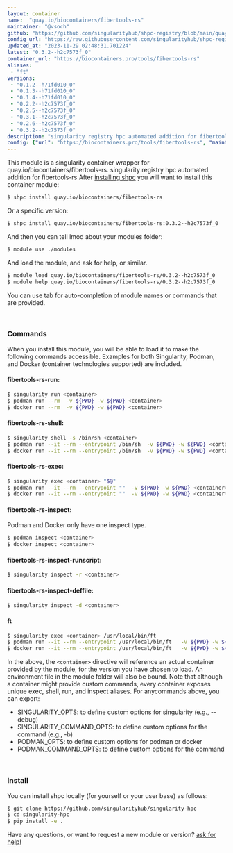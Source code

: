 ```yaml
---
layout: container
name:  "quay.io/biocontainers/fibertools-rs"
maintainer: "@vsoch"
github: "https://github.com/singularityhub/shpc-registry/blob/main/quay.io/biocontainers/fibertools-rs/container.yaml"
config_url: "https://raw.githubusercontent.com/singularityhub/shpc-registry/main/quay.io/biocontainers/fibertools-rs/container.yaml"
updated_at: "2023-11-29 02:48:31.701224"
latest: "0.3.2--h2c7573f_0"
container_url: "https://biocontainers.pro/tools/fibertools-rs"
aliases:
 - "ft"
versions:
 - "0.1.2--h71fd010_0"
 - "0.1.3--h71fd010_0"
 - "0.1.4--h71fd010_0"
 - "0.2.2--h2c7573f_0"
 - "0.2.5--h2c7573f_0"
 - "0.3.1--h2c7573f_0"
 - "0.2.6--h2c7573f_0"
 - "0.3.2--h2c7573f_0"
description: "singularity registry hpc automated addition for fibertools-rs"
config: {"url": "https://biocontainers.pro/tools/fibertools-rs", "maintainer": "@vsoch", "description": "singularity registry hpc automated addition for fibertools-rs", "latest": {"0.3.2--h2c7573f_0": "sha256:c3be8fcf8ae862c2e55dc8c0b5294d5a5c8f56cf80ffea6a864390ddac2eed39"}, "tags": {"0.1.2--h71fd010_0": "sha256:a66b88ea70106270a0ab246e45aada09593ffc2c02832698cf044c0f83c2bc3b", "0.1.3--h71fd010_0": "sha256:4af6107cde71afbdcbeffdb08db17e8dde249205cab0ceeec473bf93b70a5c6f", "0.1.4--h71fd010_0": "sha256:a7be71f0fd788a027c574d6a15be355f387a27683695e3a30f9d682141b1e8f0", "0.2.2--h2c7573f_0": "sha256:1d6fc774142135732c7af8560a844e4bc7dc3e65b3c232fbb75cc8e03098a8a2", "0.2.5--h2c7573f_0": "sha256:e3d1cab9bb4099a0cd95855428e851aae5e5ec8c16b87d02ffcd484b6a566761", "0.3.1--h2c7573f_0": "sha256:4ba5cd0dc81cdf7ac426d4b64d873616d232f9d8aa3c8cac12ffe701bfaa3fdd", "0.2.6--h2c7573f_0": "sha256:8f76e07535985a0a696b4cdae7ea59a48785ccab45e1ea7027c85ddb41103219", "0.3.2--h2c7573f_0": "sha256:c3be8fcf8ae862c2e55dc8c0b5294d5a5c8f56cf80ffea6a864390ddac2eed39"}, "docker": "quay.io/biocontainers/fibertools-rs", "aliases": {"ft": "/usr/local/bin/ft"}}
---
```


This module is a singularity container wrapper for quay.io/biocontainers/fibertools-rs.
singularity registry hpc automated addition for fibertools-rs
After [installing shpc](#install) you will want to install this container module:


```bash
$ shpc install quay.io/biocontainers/fibertools-rs
```

Or a specific version:

```bash
$ shpc install quay.io/biocontainers/fibertools-rs:0.3.2--h2c7573f_0
```

And then you can tell lmod about your modules folder:

```bash
$ module use ./modules
```

And load the module, and ask for help, or similar.

```bash
$ module load quay.io/biocontainers/fibertools-rs/0.3.2--h2c7573f_0
$ module help quay.io/biocontainers/fibertools-rs/0.3.2--h2c7573f_0
```

You can use tab for auto-completion of module names or commands that are provided.

<br>

### Commands

When you install this module, you will be able to load it to make the following commands accessible.
Examples for both Singularity, Podman, and Docker (container technologies supported) are included.

#### fibertools-rs-run:

```bash
$ singularity run <container>
$ podman run --rm  -v ${PWD} -w ${PWD} <container>
$ docker run --rm  -v ${PWD} -w ${PWD} <container>
```

#### fibertools-rs-shell:

```bash
$ singularity shell -s /bin/sh <container>
$ podman run --it --rm --entrypoint /bin/sh  -v ${PWD} -w ${PWD} <container>
$ docker run --it --rm --entrypoint /bin/sh  -v ${PWD} -w ${PWD} <container>
```

#### fibertools-rs-exec:

```bash
$ singularity exec <container> "$@"
$ podman run --it --rm --entrypoint ""  -v ${PWD} -w ${PWD} <container> "$@"
$ docker run --it --rm --entrypoint ""  -v ${PWD} -w ${PWD} <container> "$@"
```

#### fibertools-rs-inspect:

Podman and Docker only have one inspect type.

```bash
$ podman inspect <container>
$ docker inspect <container>
```

#### fibertools-rs-inspect-runscript:

```bash
$ singularity inspect -r <container>
```

#### fibertools-rs-inspect-deffile:

```bash
$ singularity inspect -d <container>
```


#### ft

```bash
$ singularity exec <container> /usr/local/bin/ft
$ podman run --it --rm --entrypoint /usr/local/bin/ft   -v ${PWD} -w ${PWD} <container> -c " $@"
$ docker run --it --rm --entrypoint /usr/local/bin/ft   -v ${PWD} -w ${PWD} <container> -c " $@"
```



In the above, the `<container>` directive will reference an actual container provided
by the module, for the version you have chosen to load. An environment file in the
module folder will also be bound. Note that although a container
might provide custom commands, every container exposes unique exec, shell, run, and
inspect aliases. For anycommands above, you can export:

 - SINGULARITY_OPTS: to define custom options for singularity (e.g., --debug)
 - SINGULARITY_COMMAND_OPTS: to define custom options for the command (e.g., -b)
 - PODMAN_OPTS: to define custom options for podman or docker
 - PODMAN_COMMAND_OPTS: to define custom options for the command

<br>

### Install

You can install shpc locally (for yourself or your user base) as follows:

```bash
$ git clone https://github.com/singularityhub/singularity-hpc
$ cd singularity-hpc
$ pip install -e .
```

Have any questions, or want to request a new module or version? [ask for help!](https://github.com/singularityhub/singularity-hpc/issues)